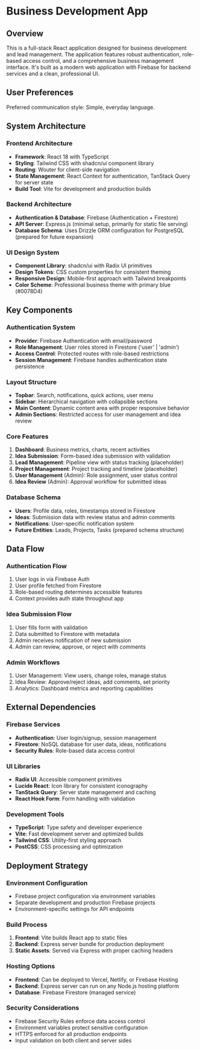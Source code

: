 # Business Development App

## Overview

This is a full-stack React application designed for business development and lead management. The application features robust authentication, role-based access control, and a comprehensive business management interface. It's built as a modern web application with Firebase for backend services and a clean, professional UI.

## User Preferences

Preferred communication style: Simple, everyday language.

## System Architecture

### Frontend Architecture
- **Framework**: React 18 with TypeScript
- **Styling**: Tailwind CSS with shadcn/ui component library
- **Routing**: Wouter for client-side navigation
- **State Management**: React Context for authentication, TanStack Query for server state
- **Build Tool**: Vite for development and production builds

### Backend Architecture
- **Authentication & Database**: Firebase (Authentication + Firestore)
- **API Server**: Express.js (minimal setup, primarily for static file serving)
- **Database Schema**: Uses Drizzle ORM configuration for PostgreSQL (prepared for future expansion)

### UI Design System
- **Component Library**: shadcn/ui with Radix UI primitives
- **Design Tokens**: CSS custom properties for consistent theming
- **Responsive Design**: Mobile-first approach with Tailwind breakpoints
- **Color Scheme**: Professional business theme with primary blue (#0078D4)

## Key Components

### Authentication System
- **Provider**: Firebase Authentication with email/password
- **Role Management**: User roles stored in Firestore ('user' | 'admin')
- **Access Control**: Protected routes with role-based restrictions
- **Session Management**: Firebase handles authentication state persistence

### Layout Structure
- **Topbar**: Search, notifications, quick actions, user menu
- **Sidebar**: Hierarchical navigation with collapsible sections
- **Main Content**: Dynamic content area with proper responsive behavior
- **Admin Sections**: Restricted access for user management and idea review

### Core Features
1. **Dashboard**: Business metrics, charts, recent activities
2. **Idea Submission**: Form-based idea submission with validation
3. **Lead Management**: Pipeline view with status tracking (placeholder)
4. **Project Management**: Project tracking and timeline (placeholder)
5. **User Management** (Admin): Role assignment, user status control
6. **Idea Review** (Admin): Approval workflow for submitted ideas

### Database Schema
- **Users**: Profile data, roles, timestamps stored in Firestore
- **Ideas**: Submission data with review status and admin comments
- **Notifications**: User-specific notification system
- **Future Entities**: Leads, Projects, Tasks (prepared schema structure)

## Data Flow

### Authentication Flow
1. User logs in via Firebase Auth
2. User profile fetched from Firestore
3. Role-based routing determines accessible features
4. Context provides auth state throughout app

### Idea Submission Flow
1. User fills form with validation
2. Data submitted to Firestore with metadata
3. Admin receives notification of new submission
4. Admin can review, approve, or reject with comments

### Admin Workflows
1. User Management: View users, change roles, manage status
2. Idea Review: Approve/reject ideas, add comments, set priority
3. Analytics: Dashboard metrics and reporting capabilities

## External Dependencies

### Firebase Services
- **Authentication**: User login/signup, session management
- **Firestore**: NoSQL database for user data, ideas, notifications
- **Security Rules**: Role-based data access control

### UI Libraries
- **Radix UI**: Accessible component primitives
- **Lucide React**: Icon library for consistent iconography
- **TanStack Query**: Server state management and caching
- **React Hook Form**: Form handling with validation

### Development Tools
- **TypeScript**: Type safety and developer experience
- **Vite**: Fast development server and optimized builds
- **Tailwind CSS**: Utility-first styling approach
- **PostCSS**: CSS processing and optimization

## Deployment Strategy

### Environment Configuration
- Firebase project configuration via environment variables
- Separate development and production Firebase projects
- Environment-specific settings for API endpoints

### Build Process
1. **Frontend**: Vite builds React app to static files
2. **Backend**: Express server bundle for production deployment
3. **Static Assets**: Served via Express with proper caching headers

### Hosting Options
- **Frontend**: Can be deployed to Vercel, Netlify, or Firebase Hosting
- **Backend**: Express server can run on any Node.js hosting platform
- **Database**: Firebase Firestore (managed service)

### Security Considerations
- Firebase Security Rules enforce data access control
- Environment variables protect sensitive configuration
- HTTPS enforced for all production endpoints
- Input validation on both client and server sides
